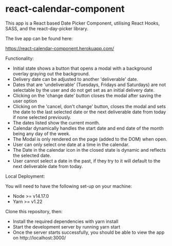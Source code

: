 # react-calendar-component

This app is a React based Date Picker Component, utilising React Hooks, SASS, and the react-day-picker library.

The live app can be found here:

https://react-calendar-component.herokuapp.com/

Functionality:

- Initial state shows a button that opens a modal with a background overlay graying out the background.
- Delivery date can be adjusted to another 'deliverable' date.
- Dates that are 'undeliverable' (Tuesdays, Fridays and Saturdays) are not selectable by the user and do not get set as an initial delivery date.
- Clicking on the 'change date' button closes the modal after saving the user option
- Clicking on the 'cancel, don't change' button, closes the modal and sets the date to the last selected date or the next deliverable date from today if none selected previously.
- The dates listed show the current month.
- Calendar dynamically handles the start date and end date of the month being any day of the week.
- The Modal is only rendered on the page (added to the DOM) when open.
- User can only select one date at a time in the calendar.
- The Date in the calendar icon in the closed state is dynamic and reflects the selected date.
- User cannot select a date in the past, if they try to it will default to the next deliverable date from today.

Local Deployment:

You will need to have the following set-up on your machine:

- Node >= v14.17.0
- Yarn >= v1.22

Clone this repository, then:

- Install the required dependencies with yarn install
- Start the development server by running yarn start
- Once the server starts successfully, you should be able to view the app on http://localhost:3000/
